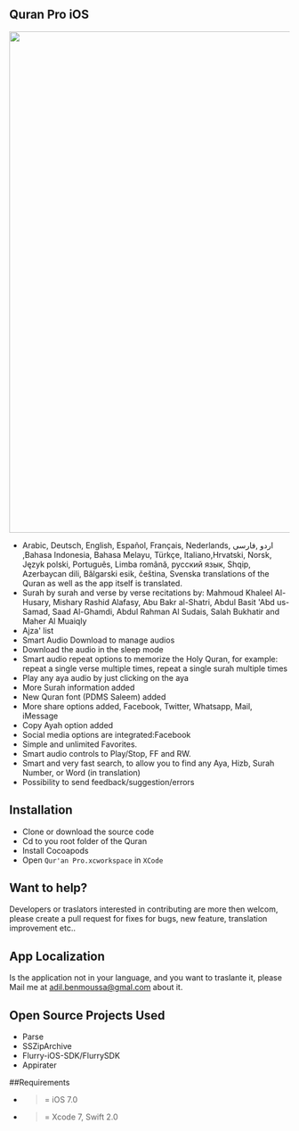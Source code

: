 ## Quran Pro iOS
  <img src="https://github.com/adilbenmoussa/Quran-Pro-iOS/blob/master/quran.png" width="900">
   
- Arabic, Deutsch, English, Español, Français, Nederlands, اردو ,فارسی ,Bahasa Indonesia, Bahasa Melayu, Türkçe, Italiano,Hrvatski, Norsk, Język polski, Português, Limba română, русский язык, Shqip, Azerbaycan dili, Bălgarski esik, čeština, Svenska translations of the Quran as well as the app itself is translated. 
- Surah by surah and verse by verse recitations by: Mahmoud Khaleel Al-Husary, Mishary Rashid Alafasy, Abu Bakr al-Shatri, Abdul Basit 'Abd us-Samad, Saad Al-Ghamdi, Abdul Rahman Al Sudais, Salah Bukhatir and Maher Al Muaiqly
- Ajza' list
- Smart Audio Download to manage audios 
- Download the audio in the sleep mode 
- Smart audio repeat options to memorize the Holy Quran, for example: repeat a single verse multiple times, repeat a single surah multiple times 
- Play any aya audio by just clicking on the aya 
- More Surah information added
- New Quran font (PDMS Saleem) added
- More share options added, Facebook, Twitter, Whatsapp, Mail, iMessage
- Copy Ayah option added
- Social media options are integrated:Facebook
- Simple and unlimited Favorites. 
- Smart audio controls to Play/Stop, FF and RW. 
- Smart and very fast search, to allow you to find any Aya, Hizb, Surah Number, or Word (in translation)
- Possibility to send feedback/suggestion/errors 

## Installation
- Clone or download the source code
- Cd to you root folder of the Quran
- Install Cocoapods
- Open `Qur'an Pro.xcworkspace` in `XCode`

## Want to help? 
Developers or traslators interested in contributing are more then welcom, please create a pull request for fixes for bugs, new feature, translation improvement etc..

## App Localization
Is the application not in your language, and you want to traslante it, please Mail me at [adil.benmoussa@gmal.com](adil.benmoussa@gmal.com) about it.

## Open Source Projects Used
- Parse
- SSZipArchive
- Flurry-iOS-SDK/FlurrySDK
- Appirater

##Requirements
-  >= iOS 7.0
-  >= Xcode 7, Swift 2.0







